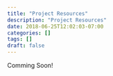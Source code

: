 ```yaml
---
title: "Project Resources"
description: "Project Resources"
date: 2018-06-25T12:02:03-07:00
categories: []
tags: []
draft: false
---
```


Comming Soon!
<!--more-->
